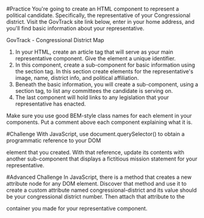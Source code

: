 #Practice
You're going to create an HTML component to represent a political candidate. Specifically, the representative of your Congressional district. Visit the GovTrack site link below, enter in your home address, and you'll find basic information about your representative.

GovTrack - Congressional District Map

1. In your HTML, create an article tag that will serve as your main representative component. Give the element a unique identifier.
2. In this component, create a sub-component for basic information using the section tag. In this section create elements for the representative's image, name, district info, and political affiliation.
3. Beneath the basic information, you will create a sub-component, using a section tag, to list any committees the candidate is serving on.
4. The last component will hold links to any legislation that your representative has enacted.

Make sure you use good BEM-style class names for each element in your components. Put a comment above each component explaining what it is.

#Challenge
With JavaScript, use document.querySelector() to obtain a programmatic reference to your DOM <article> element that you created. With that reference, update its contents with another sub-component that displays a fictitious mission statement for your representative.

#Advanced Challenge
In JavaScript, there is a method that creates a new attribute node for any DOM element. Discover that method and use it to create a custom attribute named congressional-district and its value should be your congressional district number. Then attach that attribute to the <article> container you made for your representative component.
